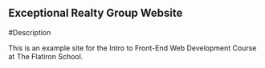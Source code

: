 Exceptional Realty Group Website
---

#Description

This is an example site for the Intro to Front-End Web Development
Course at The Flatiron School.
